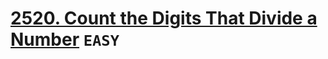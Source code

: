 # [2520. Count the Digits That Divide a Number](https://leetcode.com/problems/count-the-digits-that-divide-a-number/description/) `EASY`
